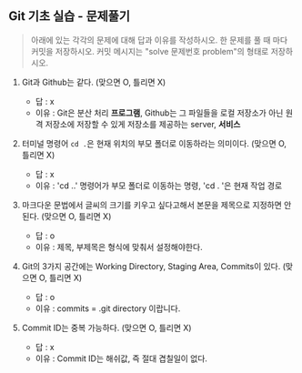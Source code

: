 ## Git 기초 실습 - 문제풀기

> 아래에 있는 각각의 문제에 대해 답과 이유를 작성하시오.
> 한 문제를 풀 때 마다 커밋을 저장하시오. 커밋 메시지는 "solve 문제번호 problem"의 형태로 저장하시오.

1. Git과 Github는 같다. (맞으면 O, 틀리면 X)

   - 답 : x
   - 이유 : Git은 분산 처리 **프로그램**, Github는 그 파일들을 로컬 저장소가 아닌 원격 저장소에 저장할 수 있게 저장소를 제공하는 server, **서비스**

2. 터미널 명령어 `cd .`은 현재 위치의 부모 폴더로 이동하라는 의미이다. (맞으면 O, 틀리면 X)

   - 답 : x
   - 이유 : 'cd ..' 명령어가 부모 폴더로 이동하는 명령, 'cd . '은 현재 작업 경로

3. 마크다운 문법에서 글씨의 크기를 키우고 싶다고해서 본문을 제목으로 지정하면 안된다. (맞으면 O, 틀리면 X)

   - 답 : o
   - 이유 : 제목, 부제목은 형식에 맞춰서 설정해야한다.

4. Git의 3가지 공간에는 Working Directory, Staging Area, Commits이 있다. (맞으면 O, 틀리면 X)

   - 답 : o
   - 이유 : commits = .git directory 이랍니다.

5. Commit ID는 중복 가능하다. (맞으면 O, 틀리면 X)
   - 답 : x
   - 이유 : Commit ID는 해쉬값, 즉 절대 겹칠일이 없다.
